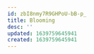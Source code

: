 ```yaml
---
id: zbI8nmy7R9GHPoU-bB-p_
title: Blooming
desc: ''
updated: 1639759645941
created: 1639759645941
---
```


